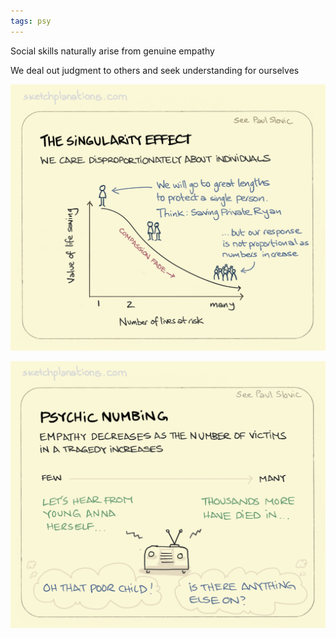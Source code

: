 ```yaml
---
tags: psy
---
```


Social skills naturally arise from genuine empathy 

We deal out judgment to others and seek understanding for ourselves


![](/static/img/the-singularity-effect.jpeg)

![](/static/img/psychic-numbing.jpeg)
